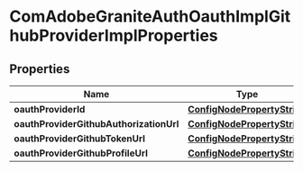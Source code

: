 

# ComAdobeGraniteAuthOauthImplGithubProviderImplProperties

## Properties

Name | Type | Description | Notes
------------ | ------------- | ------------- | -------------
**oauthProviderId** | [**ConfigNodePropertyString**](ConfigNodePropertyString.md) |  |  [optional]
**oauthProviderGithubAuthorizationUrl** | [**ConfigNodePropertyString**](ConfigNodePropertyString.md) |  |  [optional]
**oauthProviderGithubTokenUrl** | [**ConfigNodePropertyString**](ConfigNodePropertyString.md) |  |  [optional]
**oauthProviderGithubProfileUrl** | [**ConfigNodePropertyString**](ConfigNodePropertyString.md) |  |  [optional]



